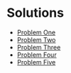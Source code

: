 # Solutions

* [Problem One](https://coderbyte.com/solution/First%20Reverse)
* [Problem Two]()
* [Problem Three]()
* [Problem Four]()
* [Problem Five]()